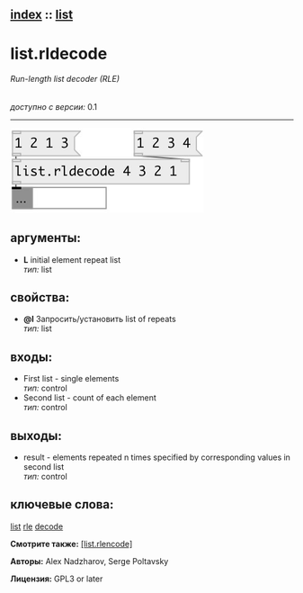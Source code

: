 [index](index.html) :: [list](category_list.html)
---

# list.rldecode

###### Run-length list decoder (RLE)

*доступно с версии:* 0.1

---




[![example](../examples/img/list.rldecode.jpg)](../examples/pd/list.rldecode.pd)



## аргументы:

* **L**
initial element repeat list<br>
_тип:_ list<br>





## свойства:

* **@l** 
Запросить/установить list of repeats<br>
_тип:_ list<br>



## входы:

* First list - single elements<br>
_тип:_ control
* Second list - count of each element<br>
_тип:_ control



## выходы:

* result - elements repeated n times specified by corresponding values in second list<br>
_тип:_ control



## ключевые слова:

[list](keywords/list.html)
[rle](keywords/rle.html)
[decode](keywords/decode.html)



**Смотрите также:**
[\[list.rlencode\]](list.rlencode.html)




**Авторы:** Alex Nadzharov, Serge Poltavsky




**Лицензия:** GPL3 or later





